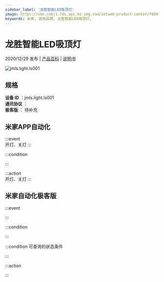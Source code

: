 ```yaml
---
sidebar_label: '龙胜智能LED吸顶灯'
image: https://cdn.cnbj1.fds.api.mi-img.com/iotweb-product-center/f650f396962cecb37c13cc0637325601_缤纷小圆168.png?GalaxyAccessKeyId=AKVGLQWBOVIRQ3XLEW&Expires=9223372036854775807&Signature=3zFK8kGvwT+itAhVU/GKlkKCaB8=
keywords: 米家, 其他品牌, 龙胜智能LED吸顶灯, 
---
```

# 龙胜智能LED吸顶灯

2020/12/29 发布 | [产品百科](https://home.mi.com/webapp/content/baike/product/index.html?model=jmls.light.ls001/) | [说明书](https://home.mi.com/views/introduction.html?model=jmls.light.ls001&region=cn)

![jmls.light.ls001](https://cdn.cnbj1.fds.api.mi-img.com/iotweb-product-center/f650f396962cecb37c13cc0637325601_缤纷小圆168.png?GalaxyAccessKeyId=AKVGLQWBOVIRQ3XLEW&Expires=9223372036854775807&Signature=3zFK8kGvwT+itAhVU/GKlkKCaB8=)

## 规格  
> 
**设备 ID** ：jmls.light.ls001  
**通讯协议** ：  
**极客版**  ： 待补充 


## 米家APP自动化  

:::event  
开灯、关灯
:::

:::condition  

:::

:::action   
开灯、关灯
:::

## 米家自动化极客版  

:::event  

:::

:::condition  

:::

:::condition 可查询的状态条件  

:::

:::action  

:::

        
